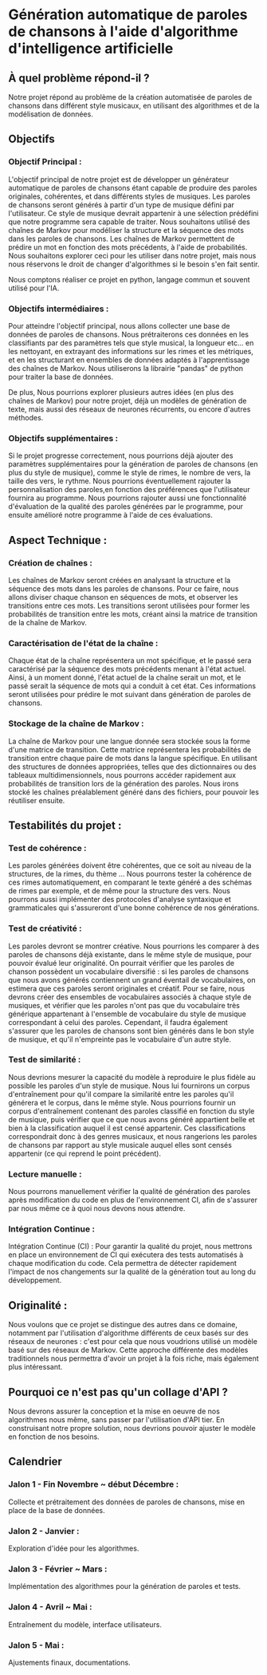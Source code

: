 # Génération automatique de paroles de chansons à l'aide d'algorithme d'intelligence artificielle  

## À quel problème répond-il ?  

Notre projet répond au problème de la création automatisée de paroles de chansons
dans différent style musicaux, en utilisant des algorithmes et de la modélisation
de données.

## Objectifs  

### Objectif Principal :  

L'objectif principal de notre projet est de développer un générateur automatique
de paroles de chansons étant capable de produire des paroles originales, cohérentes, et 
dans différents styles de musiques. Les paroles de chansons seront générés à partir
d'un type de musique  défini par l'utilisateur. Ce style de musique devrait
appartenir à une sélection prédéfini que notre programme sera capable de traiter. Nous
souhaitons utilisé des chaînes de Markov pour modéliser la structure et la séquence
des mots dans les paroles de chansons. Les chaînes de Markov permettent de prédire
un mot en fonction des mots précédents, à l'aide de probabilités. Nous souhaitons explorer
ceci pour les utiliser dans notre projet, mais nous nous réservons le droit de changer
d'algorithmes si le besoin s'en fait sentir.

Nous comptons réaliser ce projet en python, langage commun et souvent utilisé pour l'IA.


### Objectifs intermédiaires :  

Pour atteindre l'objectif principal, nous allons collecter une base de données de paroles de chansons. 
Nous prétraiterons ces données en les classifiants par des paramètres tels que style musical, 
la longueur etc... en les nettoyant, en extrayant des informations sur les rimes 
et les métriques, et en les structurant en ensembles de données adaptés à l'apprentissage 
des chaînes de Markov. Nous utiliserons la librairie "pandas" de python pour traiter la base
de données.

De plus, Nous pourrions explorer plusieurs autres idées (en plus des chaînes de Markov)
pour notre projet, déjà un modèles de génération de texte, mais aussi des réseaux de neurones 
récurrents, ou encore d'autres méthodes.

### Objectifs supplémentaires :  

Si le projet progresse correctement, nous pourrions déjà ajouter des paramètres supplémentaires 
pour la génération de paroles de chansons (en plus du style de musique), comme le style
de rimes, le nombre de vers, la taille des vers, le rythme. Nous pourrions éventuellement rajouter la 
personnalisation des paroles,en fonction des préférences que l'utilisateur fournira au programme. 
Nous pourrions rajouter aussi une fonctionnalité d'évaluation de la qualité des paroles 
générées par le programme, pour ensuite amélioré notre programme à l'aide de ces évaluations. 

## Aspect Technique :  

### Création de chaînes :  

Les chaînes de Markov seront créées en analysant la structure et la séquence des mots 
dans les paroles de chansons. Pour ce faire, nous allons diviser chaque chanson en 
séquences de mots, et observer les transitions entre ces mots. Les transitions 
seront utilisées pour former les probabilités de transition entre les mots, créant ainsi 
la matrice de transition de la chaîne de Markov. 

### Caractérisation de l'état de la chaîne :

Chaque état de la chaîne représentera un mot spécifique, et le passé sera caractérisé 
par la séquence des mots précédents menant à l'état actuel. Ainsi, à un moment donné, 
l'état actuel de la chaîne serait un mot, et le passé serait la séquence de mots qui a 
conduit à cet état. Ces informations seront utilisées pour prédire le mot suivant dans 
génération de paroles de chansons.  

### Stockage de la chaîne de Markov :

La chaîne de Markov pour une langue donnée sera stockée sous la forme d'une matrice de transition. 
Cette matrice représentera les probabilités de transition entre chaque paire de mots dans la langue spécifique.
En utilisant des structures de données appropriées, telles que des dictionnaires ou 
des tableaux multidimensionnels, nous pourrons accéder rapidement aux probabilités de 
transition lors de la génération des paroles. Nous irons stocké les chaînes préalablement généré
dans des fichiers, pour pouvoir les réutiliser ensuite.  

## Testabilités du projet :  

### Test de cohérence :  
    
Les paroles générées doivent être cohérentes, que ce soit au niveau de la structures,
de la rimes, du thème ... Nous pourrons tester la cohérence de ces rimes
automatiquement, en comparant le texte généré a des schémas de rimes par exemple, 
et de même pour la structure des vers. Nous pourrons aussi implémenter des protocoles 
d'analyse syntaxique et grammaticales qui s'assureront d'une bonne cohérence de 
nos générations.
    
### Test de créativité :  

Les paroles devront se montrer créative. Nous pourrions les comparer à des paroles
de chansons déjà existante, dans le même style de musique, pour pouvoir évalué 
leur originalité. On pourrait vérifier que les paroles de chanson possèdent un vocabulaire diversifié :
si les paroles de chansons que nous avons générés contiennent un grand éventail 
de vocabulaires, on estimera que ces paroles seront originales et créatif. Pour se faire,
nous devrons créer des ensembles de vocabulaires associés à chaque style de musiques,
et vérifier que les paroles n'ont pas que du vocabulaire très générique appartenant
à l'ensemble de vocabulaire du style de musique correspondant à celui des paroles.
Cependant, il faudra également s'assurer que les paroles de chansons sont bien générés
dans le bon style de musique, et qu'il n'empreinte pas le vocabulaire d'un autre
style.
    
### Test de similarité :  

Nous devrions mesurer la capacité du modèle à reproduire le plus fidèle au possible 
les paroles d'un style de musique. Nous lui fournirons un corpus d'entraînement pour qu'il
compare la similarité entre les paroles qu'il générera et le corpus, dans le même style. Nous pourrions 
fournir un corpus d'entraînement contenant des paroles classifié en fonction
du style de musique, puis vérifier que ce que nous avons généré appartient belle 
et bien à la classification auquel il est censé appartenir. Ces classifications 
correspondrait donc à des genres musicaux, et nous rangerions les paroles de chansons par 
rapport au style musicale auquel elles sont censés appartenir (ce qui reprend le point précédent).
    
    
### Lecture manuelle :  
    
Nous pourrons manuellement vérifier la qualité de génération des paroles après 
modification du code en plus de l'environnement CI, afin de s'assurer par nous 
même ce à quoi nous devons nous attendre.
    
### Intégration Continue :  

Intégration Continue (CI) : Pour garantir la qualité du projet, nous mettrons en place
un environnement de CI qui exécutera des tests automatisés à chaque modification du code.
Cela permettra de détecter rapidement l'impact de nos changements sur la qualité
de la génération  tout au long du développement.

## Originalité :  

Nous voulons que ce projet se distingue des autres dans ce domaine, notamment par l'utilisation
d'algorithme différents de ceux basés sur des réseaux de neurones : c'est pour cela que
nous voudrions utilisé un modèle basé sur des réseaux de Markov. Cette approche différente
des modèles traditionnels nous permettra d'avoir un projet à la fois riche, mais également
plus intéressant.

## Pourquoi ce n'est pas qu'un collage d'API ?  

Nous devrons assurer la conception et la mise en oeuvre de nos algorithmes nous même, sans passer
par l'utilisation d'API tier. En construisant notre propre solution, nous devrions
pouvoir ajuster le modèle en fonction de nos besoins.

## Calendrier  

### Jalon 1 - Fin Novembre ~ début Décembre : 
Collecte et prétraitement des données de paroles de chansons, mise en place de la base de données.
### Jalon 2 - Janvier : 
Exploration d'idée pour les algorithmes.
### Jalon 3 - Février ~ Mars : 
Implémentation des algorithmes pour la génération de paroles et tests.
### Jalon 4 - Avril ~ Mai : 
Entraînement du modèle, interface utilisateurs.
### Jalon 5 - Mai : 
Ajustements finaux, documentations.


